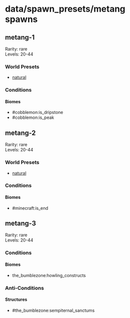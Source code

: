 # data/spawn_presets/metang spawns  
  
## metang-1  
Rarity: rare  
Levels: 20-44  
  
### World Presets  
* [natural](/data/spawn_data/natural.md)  
  
### Conditions  
  
#### Biomes  
  * #cobblemon:is_dripstone
  * #cobblemon:is_peak
  
  
## metang-2  
Rarity: rare  
Levels: 20-44  
  
### World Presets  
* [natural](/data/spawn_data/natural.md)  
  
### Conditions  
  
#### Biomes  
  * #minecraft:is_end
  
  
## metang-3  
Rarity: rare  
Levels: 20-44  
  
### Conditions  
  
#### Biomes  
  * the_bumblezone:howling_constructs
  
  
### Anti-Conditions  
  
#### Structures  
  * #the_bumblezone:sempiternal_sanctums
  
